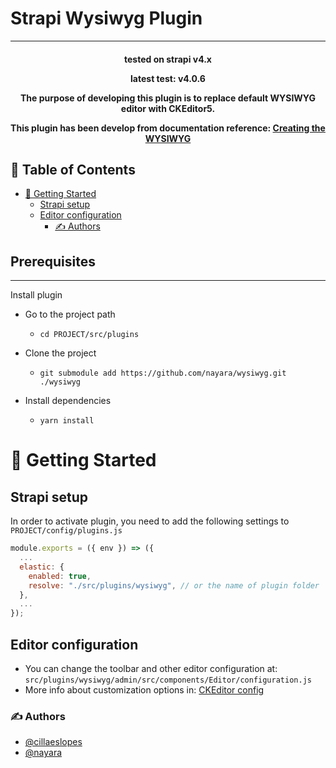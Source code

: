 <p align="center">
  <h1>Strapi Wysiwyg Plugin</h1>
</p>

<hr >
<h4 align="center">
tested on strapi v4.x

latest test: v4.0.6

<p align="center"> 
  The purpose of developing this plugin is to replace default WYSIWYG editor with CKEditor5.
</p>

<p align="center">
  This plugin has been develop from documentation reference:
  <a href="https://docs.strapi.io/developer-docs/latest/guides/registering-a-field-in-admin.html#creating-the-wysiwyg" rel="noopener">Creating the WYSIWYG</a>
</p>

## 📝 Table of Contents

- [🏁 Getting Started <a name = "getting_started"></a>](#-getting-started-)
  - [Strapi setup <a name="strapi_setup"></a>](#strapi-setup-)
  - [Editor configuration <a name="editor_config"></a>](#editor-configuration-)
    - [✍️ Authors <a name = "authors"></a>](#️-authors-)

## Prerequisites <a name="prerequisites"></a>

<hr />

Install plugin

- Go to the project path

  - `cd PROJECT/src/plugins`

- Clone the project

  - `git submodule add https://github.com/nayara/wysiwyg.git ./wysiwyg`

- Install dependencies

  - `yarn install`

# 🏁 Getting Started <a name = "getting_started"></a>

## Strapi setup <a name="strapi_setup"></a>

In order to activate plugin, you need to add the following settings to `PROJECT/config/plugins.js`

```js
module.exports = ({ env }) => ({
  ...
  elastic: {
    enabled: true,
    resolve: "./src/plugins/wysiwyg", // or the name of plugin folder
  },
  ...
});
```

## Editor configuration <a name="editor_config"></a>

- You can change the toolbar and other editor configuration at: `src/plugins/wysiwyg/admin/src/components/Editor/configuration.js`
- More info about customization options in:
  <a href="https://ckeditor.com/docs/ckeditor5/latest/builds/guides/integration/configuration.html" rel="noopener">CKEditor config</a>

### ✍️ Authors <a name = "authors"></a>

- [@cillaeslopes](https://github.com/cillaeslopes)
- [@nayara](https://github.com/nayara)
